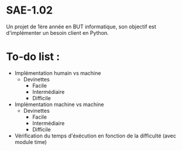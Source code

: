 # SAE-1.02
Un projet de 1ère année en BUT informatique, son objectif est d'implémenter un besoin client en Python.
# To-do list :
  - Implémentation humain vs machine
      - Devinettes
          - Facile
          - Intermédiaire
          - Difficile
  - Implémentation machine vs machine
      - Devinettes
          - Facile
          - Intermédiaire
          - Difficile
  - Vérification du temps d'éxécution en fonction de la difficulté (avec module time) 
